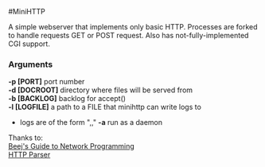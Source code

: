 #MiniHTTP

A simple webserver that implements only basic HTTP. Processes are forked to handle requests GET or POST request. Also has not-fully-implemented CGI support.

### Arguments

__-p [PORT]__ port number    
__-d [DOCROOT]__ directory where files will be served from    
__-b [BACKLOG]__ backlog for accept()    
__-l [LOGFILE]__ a path to a FILE that minihttp can write logs to
 - logs are of the form "<method>,<requested file>,<GMT time>"
__-a__ run as a daemon     


Thanks to:    
[Beej's Guide to Network Programming](http://beej.us/guide/bgnet/output/print/bgnet_USLetter_2.pdf)    
[HTTP Parser](https://github.com/nodejs/http-parser)